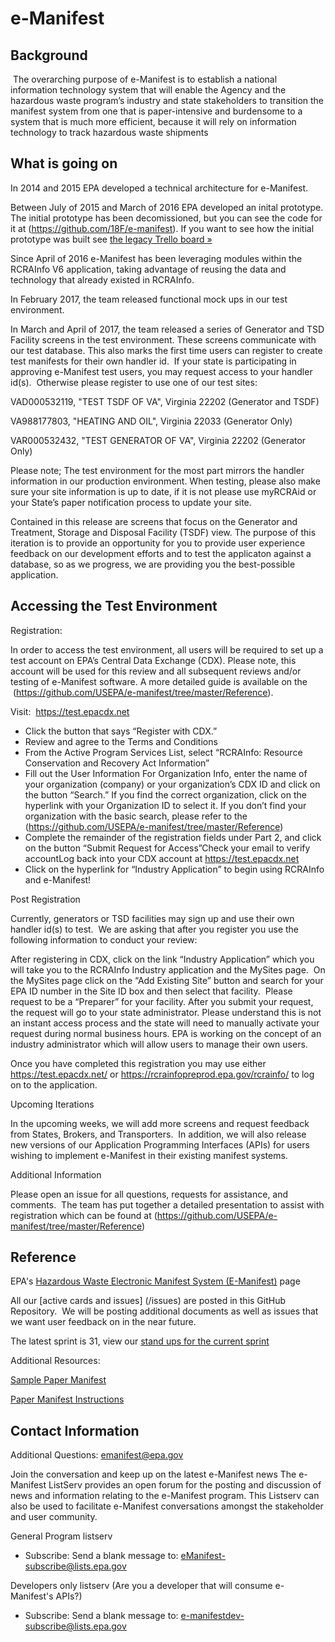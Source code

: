 ﻿# e-Manifest

## Background
  The overarching purpose of e-Manifest is to establish a national information technology system that will enable the Agency and the hazardous waste program’s industry and state stakeholders to transition the manifest system from one that is paper-intensive and burdensome to a system that is much more efficient, because it will rely on information technology to track hazardous waste shipments

## What is going on
In 2014 and 2015 EPA developed a technical architecture for e-Manifest.

Between July of 2015 and March of 2016 EPA developed an inital prototype.  The initial prototype has been decomissioned, but you can see the code for it at (https://github.com/18F/e-manifest).  If you want to see how the initial prototype was built see [the legacy Trello board »](https://e-manifest.epa.gov)

Since April of 2016 e-Manifest has been leveraging modules within the RCRAInfo V6 application, taking advantage of reusing the data and technology that already existed in RCRAInfo.

In February 2017, the team released functional mock ups in our test environment.  

In March and April of 2017, the team released a series of Generator and TSD Facility screens in the test environment.  These screens communicate with our test database.  This also marks the first time users can register to create test manifests for their own handler id.  If your state is participating in approving e-Manifest test users, you may request access to your handler id(s).  Otherwise please register to use one of our test sites:

VAD000532119, "TEST TSDF OF VA", Virginia 22202 (Generator and TSDF)

VA988177803,  "HEATING AND OIL", Virginia 22033 (Generator Only)

VAR000532432, "TEST GENERATOR OF VA", Virginia 22202 (Generator Only)

Please note; The test environment for the most part mirrors the handler information in our production environment. When testing, please also make sure your site information is up to date, if it is not please use myRCRAid or your State’s paper notification process to update your site.

Contained in this release are screens that focus on the Generator and Treatment, Storage and Disposal Facility (TSDF) view. The purpose of this iteration is to provide an opportunity for you to provide user experience feedback on our development efforts and to test the applicaton against a database, so as we progress, we are providing you the best-possible application. 

## Accessing the Test Environment
Registration:

In order to access the test environment, all users will be required to set up a test account on EPA’s Central Data Exchange (CDX). Please note, this account will be used for this review and all subsequent reviews and/or testing of e-Manifest software. A more detailed guide is available on the  (https://github.com/USEPA/e-manifest/tree/master/Reference).

Visit:  https://test.epacdx.net 
* Click the button that says “Register with CDX.”  
* Review and agree to the Terms and Conditions 
* From the Active Program Services List, select “RCRAInfo: Resource Conservation and Recovery Act Information” 
* Fill out the User Information For Organization Info, enter the name of your organization (company) or your organization’s CDX ID and click on the button “Search.” If you find the correct organization, click on the hyperlink with your Organization ID to select it.  If you don’t find your organization with the basic search, please refer to the (https://github.com/USEPA/e-manifest/tree/master/Reference) 
* Complete the remainder of the registration fields under Part 2, and click on the button “Submit Request for Access”Check your email to verify accountLog back into your CDX account at https://test.epacdx.net
* Click on the hyperlink for “Industry Application” to begin using RCRAInfo and e-Manifest!

Post Registration

Currently, generators or TSD facilities may sign up and use their own handler id(s) to test.  We are asking that after you
register you use the following information to conduct your review: 

After registering in CDX, click on the link “Industry Application” which you will take you to the RCRAInfo Industry application and the MySites page.  On the MySites page click on the “Add Existing Site” button and search for your EPA ID number in the Site ID box and then select that facility.  Please request to be a “Preparer” for your facility.  After you submit your request, the request will go to your state administrator. Please understand this is not an instant access process and the state will need to manually activate your request during normal business hours.  EPA is working on the concept of an industry administrator which will allow users to manage their own users.

Once you have completed this registration you may use either https://test.epacdx.net/ or https://rcrainfopreprod.epa.gov/rcrainfo/ to log on to the application.

Upcoming Iterations

In the upcoming weeks, we will add more screens and request feedback from States, Brokers, and Transporters.  In addition, we will also release new versions of our Application Programming Interfaces (APIs) for users wishing to implement e-Manifest in their existing manifest systems.

Additional Information

Please open an issue for all questions, requests for assistance, and comments.  The team has put together a detailed presentation to assist with registration which can be found at (https://github.com/USEPA/e-manifest/tree/master/Reference)
 
 
## Reference

EPA's [Hazardous Waste Electronic Manifest System (E-Manifest)](https://www.epa.gov/hwgenerators/hazardous-waste-electronic-manifest-system-e-manifest) page 

All our [active cards and issues] (/issues) are posted in this GitHub Repository.  We will be posting additional documents as well as issues that we want user feedback on in the near future.  

The latest sprint is 31, view our [stand ups for the current sprint](https://github.com/USEPA/e-manifest/issues/338)

Additional Resources: 

[Sample Paper Manifest](https://www.epa.gov/sites/production/files/2015-06/documents/newform.pdf) 

[Paper Manifest Instructions](http://www3.epa.gov/epawaste/hazard/transportation/manifest/pdf/man-inst.pdf)


## Contact Information
Additional Questions: emanifest@epa.gov

Join the conversation and keep up on the latest e-Manifest news
The e-Manifest ListServ provides an open forum for the posting and discussion of news and information relating to the e-Manifest program. This Listserv can also be used to facilitate e-Manifest conversations amongst the stakeholder and user community.

General Program listserv

* Subscribe: Send a blank message to: eManifest-subscribe@lists.epa.gov

Developers only listserv (Are you a developer that will consume e-Manifest's APIs?)

* Subscribe: Send a blank message to: e-manifestdev-subscribe@lists.epa.gov

